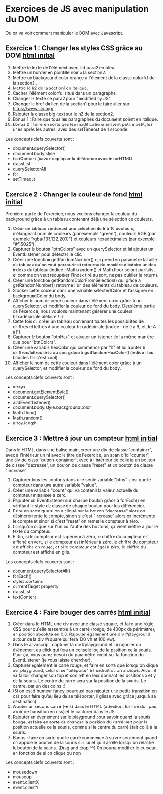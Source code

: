 # Exercices de JS avec manipulation du DOM
Où on va voir comment manipuler le DOM avec Javascript.

## Exercice 1 : Changer les styles CSS grâce au DOM [html initial](exercices/exercice1-dom.html)
1. Mettre le texte de l'élément avec l'id para2 en bleu.
2. Mettre un border en pointillé noir à la section2.
3. Mettre un background color orange à l'élément de la classe colorful de la section2 .
4. Mettre le h2 de la section1 en italique.
5. Cacher l'élément colorful situé dans un paragraphe.
6. Changer le texte de para2 pour "modified by JS".
7. Changer le href du lien de la section1 pour le faire aller sur https://www.lilo.org/.
8. Rajouter la classe big-text sur le h2 de la section2.
9. Bonus  1 : Faire que tous les paragraphes du document soient en italique.
10. Bonus 2 : Faire en sorte que les modifications arrivent petit à petit, les unes après les autres, avec des setTimeout de 1 seconde.

Les concepts clefs couverts sont :
- document.querySelector()
- document.body.style
- textContent (savoir expliquer la différence avec innerHTML)
- classList
- querySelectorAll
- for
- setTimeout

## Exercice 2 : Changer la couleur de fond [html initial](exercices/exercice2-hex-colors.html)
Première partie de l'exercice, nous voulons changer la couleur du background grâce à un tableau contenant déjà une sélection de couleurs.
1. Créer un tableau contenant une sélection de 5 à 10 couleurs, mélangeant nom de couleurs (par exemple "green"), couleurs RGB (par exemple "rgba(133,122,200)") et couleurs hexadécimales (par exemple "#f15025").
2. Capturer le bouton "btnColors" avec un querySelector et lui ajouter un EventListener pour détecter le clic.
3. Créer une fonction getRandomNumber() qui prend en paramètre la taille du tableau qu'on veut parcourir et retourne de manière aléatoire un des indexs du tableau (indice : Math.random() et Math.floor seront parfaits, et comme on veut récupérer l'index tiré au sort, ne pas oublier le return).
4. Créer une fonction getRandomColorFromSelection() qui grâce à getRandomNumber() retourne l'un des éléments du tableau de couleurs. 
5. Stocker cette couleur dans une variable selectedColor et l'assigner en backgroundColor du body.
6. Afficher le nom de cette couleur dans l'élément color grâce à un querySelector, et modifier la couleur de fond du body.
Deuxième partie de l'exercice, nous voulons maintenant générer une couleur hexadécimale alétoire ! :)
7. Cette fois ci, créer un tableau contenant toutes les possibilités de chiffres et lettres d'une couleur hexadécimale (indice : de 0 à 9, et de A à F).
8. Capturer le bouton "btnHex" et ajouter un listener de la même manière que pour "btnColors".
9. Créer une variable hexColor qui commence par "#" et lui ajouter 6 chiffres/lettres tirés au sort grâce à getRandomHexColor() (indice : les boucles for c'est cool)
10. Afficher le nom de cette couleur dans l'élément color grâce à un querySelector, et modifier la couleur de fond du body.

Les concepts clefs couverts sont :
- arrays
- document.getElementById()
- document.querySelector()
- addEventListener()
- document.body.style.backgroundColor
- Math.floor()
- Math.random()
- array.length

## Exercice 3 : Mettre à jour un compteur [html initial](exercices/exercice3-counter.html)
Dans le HTML, dans une balise main, créer une div de classe "container", avec à l'intérieur un h1 avec le titre de l'exercice, un span d'id "counter", une div de class "button-container", avec à l'intérieur de celle là un bouton de classe "decrease", un bouton de classe "reset" et un bouton de classe "increase".
1. Capturer tous les boutons dans une seule variable "btns" ainsi que le compteur dans une autre variable "value".
2. Créer une variable "count" qui va contenir la valeur actuelle du compteur initialisée à zéro.
3. Rajouter un EventListener sur chaque bouton grâce à forEach() en vérifiant le style de classe de chaque bouton pour les différencier. 
4. Faire en sorte que si on a cliqué sur le bouton "decrease" alors on désincrémente le compte, sinon si c'est "increase" alors on incrémente le compte et sinon si c'est "reset" on remet le compteur à zéro.
5. Lorsqu'on clique sur l'un ou l'autre des boutons, ça vient mettre à jour le texte du compteur.
6. Enfin, si le compteur est supérieur à zéro, le chiffre du compteur est affiché en vert, si le compteur est inférieur à zéro, le chiffre du compteur est affiché en rouge, et si le compteur est égal à zéro, le chiffre du compteur est affiché en gris.

Les concepts clefs couverts sont :
- document.querySelectorAll()
- forEach()
- styles.contains
- currentTarget property
- classList
- textContent

## Exercice 4 : Faire bouger des carrés [html initial](exercices/exercice4-event.html)
1. Créer dans le HTML une div avec une classe square, et faire une règle CSS pour qu'elle ressemble à un carré (rouge, de 400px de périmètre), en position absolute en 0,0. Rajouter également une div #playground autour de la div #square qui fera 100 vh et 100 vw).
2. Dans le Javascript, capturer la div #playground et lui rajouter un événement au click qui fera un console log de la position de la souris. Pour ça, vous aurez besoin du paramètre event sur la fonction du EventListener (je vous laisse chercher).
3. Capturer également le carré rouge, et faire en sorte que lorsqu'on clique sur playground, celui ci se "téléporte" à l'endroit où on a cliqué. Aide : il va falloir changer son top et son left en leur donnant les positions x et y de la souris. Le centre du carré sera sur la position de la souris. Le centre, par un des coins ;)
4. (Si on est d'humeur fancy, pourquoi pas rajouter une petite transition en css pour faire qu'au lieu de se téléporter, il glisse avec grâce jusqu'à sa destination)
5. Ajouter un second carré (vert) dans le HTML (attention, lui il ne doit pas avoir de transition en css) et le capturer dans le JS.
6. Rajouter un événement sur le playground pour savoir quand la souris bouge, et faire en sorte de changer la position du carré vert pour la position actuelle de la souris, comme si le centre du carré était collé à la souris.
7. Bonus : faire en sorte que le carré commence à suivre seulement quand on appuie le bouton de la souris sur lui et qu'il arrête lorsqu'on relâche le bouton de la souris. (Drag and drop ^^) On pourra modifier le curseur, en fonction de si on clique ou non.

Les concepts clefs couverts sont :
- mousedown
- mouseup
- event.clientX
- event.clientY
